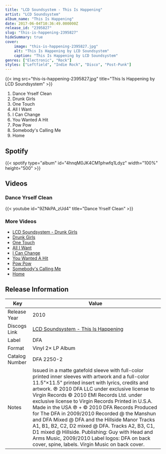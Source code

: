 ```yaml
---
title: "LCD Soundsystem - This Is Happening"
artist: "LCD Soundsystem"
album_name: "This Is Happening"
date: 2017-06-04T10:36:49.000000Z
release_id: "2395827"
slug: "this-is-happening-2395827"
hideSummary: true
cover:
    image: "this-is-happening-2395827.jpg"
    alt: "This Is Happening by LCD Soundsystem"
    caption: "This Is Happening by LCD Soundsystem"
genres: ["Electronic", "Rock"]
styles: ["Leftfield", "Indie Rock", "Disco", "Post-Punk"]
---
```


{{< img src="this-is-happening-2395827.jpg" title="This Is Happening by LCD Soundsystem" >}}

<!-- section break -->

1. Dance Yrself Clean
2. Drunk Girls
3. One Touch
4. All I Want
5. I Can Change
6. You Wanted A Hit
7. Pow Pow
8. Somebody's Calling Me
9. Home

<!-- section break -->


## Spotify
{{< spotify type="album" id="4hnqM0JK4CM1phwfq1Ldyz" width="100%" height="500" >}}



## Videos
### Dance Yrself Clean
{{< youtube id="9ZNkPA_zUd4" title="Dance Yrself Clean" >}}<br>

### More Videos

- [LCD Soundsystem - Drunk Girls](https://www.youtube.com/watch?v=1xT6cdfP_cM)
- [Drunk Girls](https://www.youtube.com/watch?v=h0fw6WbzU7E)
- [One Touch](https://www.youtube.com/watch?v=hPrEsCx3trQ)
- [All I Want](https://www.youtube.com/watch?v=AAGZ9xFosNA)
- [I Can Change](https://www.youtube.com/watch?v=V7QaGc2fmmE)
- [You Wanted A Hit](https://www.youtube.com/watch?v=kyxNluCh3TQ)
- [Pow Pow](https://www.youtube.com/watch?v=hzzQ7hXQ7qk)
- [Somebody's Calling Me](https://www.youtube.com/watch?v=-jDlmw8V-zE)
- [Home](https://www.youtube.com/watch?v=ETDCbQUYiAQ)


## Release Information
|  Key           | Value                                                |
| ---------------| ---------------------------------------------------- |
| Release Year   | 2010                                   |
| Discogs Link   | [LCD Soundsystem - This Is Happening](https://www.discogs.com/release/2395827-LCD-Soundsystem-This-Is-Happening) |
| Label          | DFA |
| Format         | Vinyl 2× LP Album |
| Catalog Number | DFA 2250-2 |
| Notes | Issued in a matte gatefold sleeve with full-color printed inner sleeves with artwork and a full-color 11.5"×11.5" printed insert with lyrics, credits and artwork.  ℗ 2010 DFA LLC under exclusive license to Virgin Records © 2010 EMI Records Ltd. under exclusive license to Virgin Records Printed in U.S.A. Made in the USA  ℗ + © 2010 DFA Records  Produced for The DFA in 2009/2010 Recorded @ the Manshun and DFA Mixed @ DFA and the Hillside Manor  Tracks A1, B1, B2, C2, D2 mixed @ DFA. Tracks A2, B3, C1, D1 mixed @ Hillside.  Publishing: Guy with Head and Arms Music, 2009/2010  Label logos: DFA on back cover, spine, labels. Virgin Music on back cover. |
